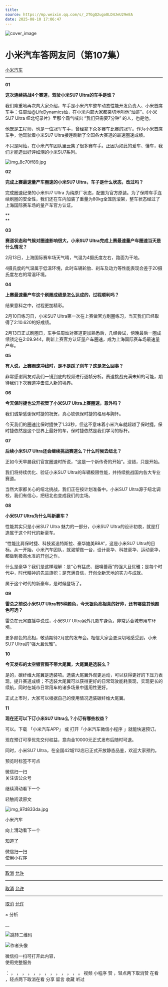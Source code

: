 ```yaml
---
title: 
source: https://mp.weixin.qq.com/s/_2TGgQ2ugo8LD4JeU29eEA
date: 2025-08-10 17:06:47
---
```


![cover_image](images/img_8836a6c8.jpg)


#  小米汽车答网友问（第107集）


[ 小米汽车 ](<javascript:void\(0\);>)

______

****01****

**这次连续挑战4个赛道，驾驶小米SU7 Ultra的车手是谁？**

我们隆重地再次向大家介绍，车手是小米汽车整车动态性能开发负责人、小米首席车手：任周灿@LifeDynamics灿，在小米内部大家都亲切地叫他“灿哥”。《小米 SU7 Ultra 纽北纪录片》里那个霸气喊出 “我们只需要7分钟” 的人，也是他。

他既是工程师，也是一位冠军车手，曾经拿下众多赛车比赛的冠军。作为小米首席车手，他驾驶着小米SU7 Ultra接连刷新了全国各大赛道的最速圈速成绩。

不只是阿灿，在小米汽车团队里云集了很多赛车手。正因为如此的爱车、懂车，我们才能造出好评如潮的小米SU7系列。

![img_8c70ff89.jpg](images/img_8c70ff89.jpg)

  

**02**

**完成上赛最速量产车圈速的小米SU7 Ultra，车子是什么状态，改过吗？**

完成圈速纪录的小米SU7 Ultra 为纯原厂状态，配置为官方原装。为了保障车手连续刷圈的安全性，我们还在车内加装了重量为80kg全笼防滚架，整车状态经过了上海国际赛车场的量产车官方认证。

**  
**

**03**

**赛道状态和气候对圈速影响很大，小米SU7 Ultra完成上赛最速量产车圈速当天是什么情况？**

2月13日，上海国际赛车场天气晴，气温为4摄氏度左右，路面为干地。

4摄氏度的气温属于低温环境，此时车辆轮胎、刹车及动力等性能表现会差于20摄氏度左右的常温环境。

  

**04**

**上赛最速量产车这个刷圈成绩是怎么达成的，过程顺利吗？**

结果意料之中，过程更加精彩。

2月10日练习日，小米SU7 Ultra第一次在上赛做官方刷圈练习，当天我们已经取得了2:10.620的好成绩。

2月13日正式刷圈日，车手任周灿对赛道更加熟悉后，几经尝试，傍晚最后一圈成绩锁定在2:09.944，刷新上赛官方认证量产车圈速，成为上海国际赛车场最速量产车。

  

**05**

**有人说，上赛圈速冲线时，是不是踩了刹车？这是怎么回事？**

非常感谢网友对我们一镜到底的视频进行逐帧分析。赛道挑战充满未知的可能，期待我们下次赛道冲击进入新的境界。

  

**06**

**今天保时捷也公开祝贺了小米SU7 Ultra上赛圈速，意外吗？**

我们诚挚感谢保时捷的祝贺，真心钦佩保时捷的格局与胸怀。

今天我们的圈速比保时捷快了1.33秒，但这不意味着小米汽车就超越了保时捷。保时捷依然是这个世界上最好的车，保时捷依然是我们学习的标杆。

  

**07**

**后续小米SU7 Ultra还会继续挑战赛道么？什么时候去纽北？**

正如今天早晨我们官宣圈速时所说，“这是一个新传奇的开始”。没错，只是开始。

我们将持续优化、验证小米SU7 Ultra的车辆极限性能，并持续挑战国内各大专业赛道。

当然大家都关心的纽北挑战，我们正在按计划准备中。小米SU7 Ultra源于纽北调校，我们有信心，把纽北也变成我们的主场。

  

**08**

**小米SU7 Ultra为什么叫新豪车？**

性能其实只是小米SU7 Ultra 魅力的一部分，小米SU7 Ultra的设计初衷，就是打造属于这个时代的新豪车。

“性能比肩保时捷、科技紧追特斯拉、豪华媲美BBA”，这是小米SU7 Ultra的目标。从一开始，小米汽车团队，就渴望做一台，设计豪华、科技豪华、运动豪华，都做到极高水准的开创之作。

什么是豪华？我们是这样理解：是“心有猛虎、细嗅蔷薇”的强大且优雅；是每个时代中，时代精神的先进旗帜；是充满自信，开创全新天地的实力与成就。

属于这个时代的新豪车，是时候登场了。

  

**09**

**雷总之前说小米SU7 Ultra有5种颜色，今天银色亮相真的好帅，还有哪些其他颜色可选？**

雷总在元宵直播中说过，小米SU7 Ultra另外几款车身色，非常适合城市用车环境。

更多颜色的亮相，敬请期待2月底的发布会。相信大家会更深切地感受到，小米SU7 Ultra的“强大且优雅”。

  

**10**

**今天发布的太空银官图不带大尾翼，大尾翼是选装么？**

是的，碳纤维大尾翼是选装项。选装大尾翼外观更运动，可以获得更好的下压力表现，提升赛道成绩；不选装大尾翼可以获得更好的日常驾驶能耗表现，实现更长的续航，同时在城市日常用车的诸多场景中适用性更好。

正式上市时，大家可以根据自己的使用情况选装碳纤维大尾翼。

  

**11**

**现在还可以下订小米SU7 Ultra么？小订有哪些权益？**

可以。下载 「小米汽车APP」 或 打开「小米汽车微信小程序 」就能快速预订。

现在预订可享优先交付权益，意向金10000元正式发布后随时可退。

同时，小米SU7 Ultra，在全国42城112店已正式开放静态品鉴，欢迎大家预约。

  

  

  

  

[](<>)[](<>)

预览时标签不可点

微信扫一扫  
关注该公众号

继续滑动看下一个

轻触阅读原文

![img_97d833da.jpg](images/img_97d833da.jpg)

小米汽车 

向上滑动看下一个

[知道了](<javascript:;>)

微信扫一扫  
使用小程序

****

[取消](<javascript:void\(0\);>) [允许](<javascript:void\(0\);>)

****

[取消](<javascript:void\(0\);>) [允许](<javascript:void\(0\);>)

****

[取消](<javascript:void\(0\);>) [允许](<javascript:void\(0\);>)

× 分析

__

![跳转二维码]()

![作者头像](images/img_97d833da.jpg)

微信扫一扫可打开此内容，  
使用完整服务

： ， ， ， ， ， ， ， ， ， ， ， ， 。 视频 小程序 赞 ，轻点两下取消赞 在看 ，轻点两下取消在看 分享 留言 收藏 听过